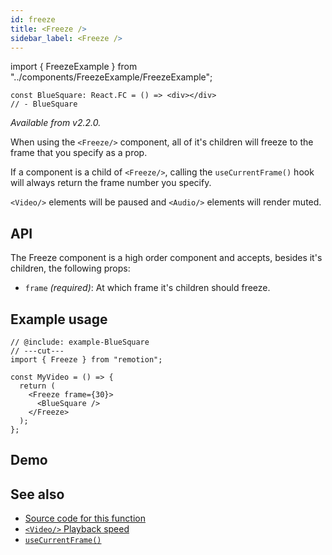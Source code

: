 ```yaml
---
id: freeze
title: <Freeze />
sidebar_label: <Freeze />
---
```


import { FreezeExample } from "../components/FreezeExample/FreezeExample";

```twoslash include example
const BlueSquare: React.FC = () => <div></div>
// - BlueSquare
```

_Available from v2.2.0._

When using the `<Freeze/>` component, all of it's children will freeze to the frame that you specify as a prop.

If a component is a child of `<Freeze/>`, calling the `useCurrentFrame()` hook will always return the frame number you specify.

`<Video/>` elements will be paused and `<Audio/>` elements will render muted.

## API

The Freeze component is a high order component and accepts, besides it's children, the following props:

- `frame` _(required)_: At which frame it's children should freeze.

## Example usage

```tsx twoslash
// @include: example-BlueSquare
// ---cut---
import { Freeze } from "remotion";

const MyVideo = () => {
  return (
    <Freeze frame={30}>
      <BlueSquare />
    </Freeze>
  );
};
```

## Demo

<FreezeExample />

## See also

- [Source code for this function](https://github.com/remotion-dev/remotion/blob/main/packages/core/src/freeze.tsx)
- [`<Video/>` Playback speed](/docs/video#controlling-playback-speed)
- [`useCurrentFrame()`](/docs/use-current-frame)
